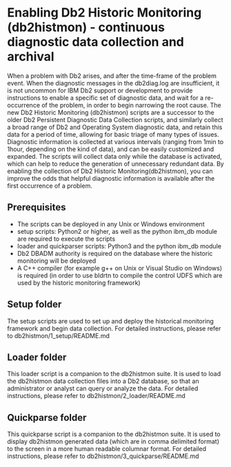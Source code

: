 # Enabling Db2 Historic Monitoring (db2histmon) - continuous diagnostic data collection and archival
When a problem with Db2 arises, and after the time-frame of the problem event. When the diagnostic messages in the db2diag.log are insufficient, it is not uncommon for IBM Db2 support or development to provide instructions to enable a specific set of diagnostic data, and wait for a re-occurrence of the problem, in order to begin narrowing the root cause.
The new Db2 Historic Monitoring (db2histmon) scripts are a successor to the older Db2 Persistent Diagnostic Data Collection scripts, and similarly collect a broad range of Db2 and Operating System diagnostic data, and retain this data for a period of time, allowing for basic triage of many types of issues. Diagnostic information is collected at various intervals (ranging from 1min to 1hour, depending on the kind of data), and can be easily customized and expanded. The scripts will collect data only while the database is activated, which can help to reduce the generation of unnecessary redundant data. 
By enabling the collection of Db2 Historic Monitoring(db2histmon), you can improve the odds that helpful diagnostic information is available after the first occurrence of a problem.

## Prerequisites
* The scripts can be deployed in any Unix or Windows environment
* setup scripts: Python2 or higher, as well as the python ibm_db module are required to execute the scripts
* loader and quickparser scripts: Python3 and the python ibm_db module
* Db2 DBADM authority is required on the database where the historic monitoring will be deployed
* A C++ compiler (for example g++ on Unix or Visual Studio on Windows) is required (in order to use bldrtn to compile the control UDFS which are used by the historic monitoring framework)

## Setup folder
The setup scripts are used to set up and deploy the historical monitoring framework and begin data collection. 
For detailed instructions, please refer to db2histmon/1_setup/README.md

## Loader folder
This loader script is a companion to the db2histmon suite. It is used to load the db2histmon data collection files into a Db2 database, so that an administrator or analyst can query or analyze the data. 
For detailed instructions, please refer to db2histmon/2_loader/README.md

## Quickparse folder
This quickparse script is a companion to the db2histmon suite. It is used to display db2histmon generated data (which are in comma delimited format) to the screen in a more human readable columnar format.
For detailed instructions, please refer to db2histmon/3_quickparse/README.md
